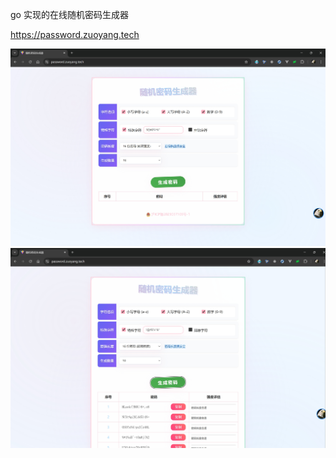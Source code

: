 go 实现的在线随机密码生成器

https://password.zuoyang.tech

![alt text](微信截图_20241219104312.png)
![alt text](微信截图_20241219104332.png)
